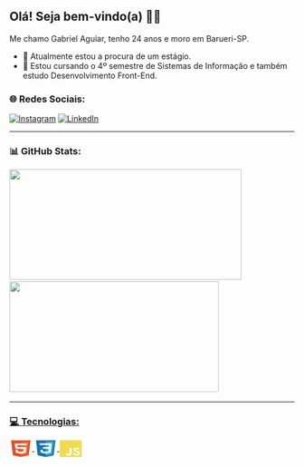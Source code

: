 ## Olá! Seja bem-vindo(a) 👋🏽

Me chamo Gabriel Aguiar, tenho 24 anos e moro em Barueri-SP.

- 💼 Atualmente estou a procura de um estágio.
- 📘 Estou cursando o 4º semestre de Sistemas de Informação e também estudo Desenvolvimento Front-End.


### 🌐 Redes Sociais:

  [![Instagram](https://img.shields.io/badge/Instagram-%23E4405F.svg?logo=Instagram&logoColor=white)](https://www.instagram.com/gabriel99___/) 
  [![LinkedIn](https://img.shields.io/badge/LinkedIn-%230077B5.svg?logo=linkedin&logoColor=white)](https://www.linkedin.com/in/gabrielaguiaroliveira/)
  
  ____

### 📊 GitHub Stats:

  <a href="https://github.com/gabrielaguiar1">
  <img width="410px" height="195px" src="https://github-readme-stats.vercel.app/api?username=gabrielaguiar1&show_icons=true&theme=merko&PAT_1">
  <img width="370px" height="195px" src="https://github-readme-stats.vercel.app/api/top-langs/?username=gabrielaguiar1&hide_progress=true&theme=merko&PAT_1">

  ____

### 💻 Tecnologias:

  <img align="center" alt="Gabriel-HTML" height="30" width="40" src="https://raw.githubusercontent.com/devicons/devicon/master/icons/html5/html5-original.svg">
  <img align="center" alt="Gabriel-CSS" height="30" width="40" src="https://raw.githubusercontent.com/devicons/devicon/master/icons/css3/css3-original.svg">
  <img align="center" alt="Gabriel-Js" height="30" width="40" src="https://raw.githubusercontent.com/devicons/devicon/master/icons/javascript/javascript-plain.svg">
